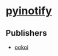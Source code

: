 # [pyinotify](https://pypi.org/project/pyinotify)



## Publishers
- [ookoi](https://pypi.org/user/ookoi)


